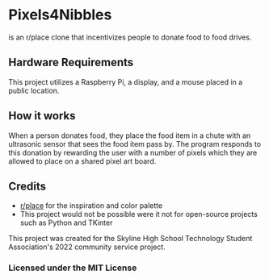 # Pixels4Nibbles
is an r/place clone that incentivizes people to donate food to food drives. 

## Hardware Requirements
This project utilizes a Raspberry Pi, a display, and a mouse placed in a public location. 

## How it works
When a person donates food, they place the food item in a chute with an ultrasonic sensor that sees the food item pass by. The program responds to this donation by rewarding the user with a number of pixels which they are allowed to place on a shared pixel art board. 

## Credits
* [r/place](https://www.reddit.com/r/place/) for the inspiration and color palette
* This project would not be possible were it not for open-source projects such as Python and TKinter

This project was created for the Skyline High School Technology Student Association's 2022 community service project.

### Licensed under the MIT License
